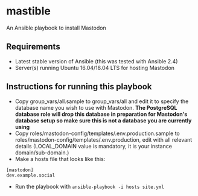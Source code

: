 # mastible
An Ansible playbook to install Mastodon

## Requirements

- Latest stable version of Ansible (this was tested with Ansible 2.4)
- Server(s) running Ubuntu 16.04/18.04 LTS for hosting Mastodon

## Instructions for running this playbook

- Copy group_vars/all.sample to group_vars/all and edit it to specify the
  database name you wish to use with Mastodon. **The PostgreSQL database role
  will drop this database in preparation for Mastodon's database setup so make
  sure this is not a database you are currently using**
- Copy roles/mastodon-config/templates/.env.production.sample to
  roles/mastodon-config/templates/.env.production, edit with all
  relevant details (LOCAL_DOMAIN value is mandatory, it is your instance domain/sub-domain.)
- Make a hosts file that looks like this:

```
[mastodon]
dev.example.social
```
- Run the playbook with `ansible-playbook -i hosts site.yml`
